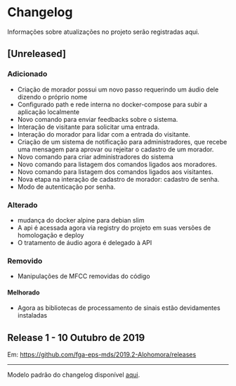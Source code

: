 # Changelog

Informações sobre atualizações no projeto serão registradas aqui.

## [Unreleased]
### Adicionado
+ Criação de morador possui um novo passo requerindo um áudio dele dizendo o próprio nome
+ Configurado path e rede interna no docker-compose para subir a aplicação localmente
+ Novo comando para enviar feedbacks sobre o sistema.
+ Interação de visitante para solicitar uma entrada.
+ Interação do morador para lidar com a entrada do visitante.
+ Criação de um sistema de notificação para administradores, que recebe uma mensagem para aprovar ou rejeitar o cadastro de um morador.
+ Novo comando para criar administradores do sistema
+ Novo comando para listagem dos comandos ligados aos moradores.
+ Novo comando para listagem dos comandos ligados aos visitantes.
+ Nova etapa na interação de cadastro de morador: cadastro de senha.
+ Modo de autenticação por senha.

### Alterado
+ mudança do docker alpine para debian slim
+ A api é acessada agora via registry do projeto em suas versões de homologação e deploy
+ O tratamento de áudio agora é delegado à API

### Removido
+ Manipulações de MFCC removidas do código

#### Melhorado
+ Agora as bibliotecas de processamento de sinais estão devidamentes instaladas

## Release 1 - 10 Outubro de 2019

Em: https://github.com/fga-eps-mds/2019.2-Alohomora/releases

 ---
 Modelo padrão do changelog disponível [aqui](https://keepachangelog.com/en/0.3.0/).

